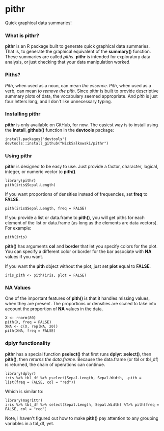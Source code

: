 # pithr

Quick graphical data summaries!

### What is pithr?

**pithr** is an R package built to generate quick graphical data summaries.  That is, to generate the graphical equivalent of the **summary()** function.  These summaries are called *piths*. **pithr** is intended for exploratory data analysis, or just checking that your data manipulation worked.

### Piths?

*Pith*, when used as a noun, can mean *the essence*.  *Pith*, when used as a verb, can mean *to remove the pith*.  Since pithr is built to provide descriptive summary plots of data, the vocabulary seemed appropriate.  And *pith* is just four letters long, and I don't like unnecessary typing.

### Installing **pithr**

**pithr** is only available on GitHub, for now.  The easiest way is to install using the **install_github()** function in the **devtools** package:
```
install.packages("devtools")
devtools::install_github("NickSalkowski/pithr")
```

### Using **pithr**

**pithr** is designed to be easy to use.  Just provide a factor, character, logical, integer, or numeric vector to **pith()**. 
```
library(pithr)
pith(iris$Sepal.Length)
```
If you want proportions of densities instead of frequencies, set **freq** to **FALSE**. 
```
pith(iris$Sepal.Length, freq = FALSE)
```

If you provide a list or data.frame to **pith()**, you will get piths for each element of the list or data.frame (as long as the elements are data vectors).  For example:

```
pith(iris)
```

**pith()** has arguments **col** and **border** that let you specify colors for the plot.  You can specify a different color or border for the bar associate with **NA** values if you want.

If you want the **pith** object without the plot, just set **plot** equal to **FALSE**.

```
iris_pith <- pith(iris, plot = FALSE)
```

### **NA** Values

One of the important features of **pith()** is that it handles missing values, when they are present.  The proportions or densities are scaled to take into account the proportion of **NA** values in the data.

```
X <- rnorm(80)
pith(X, freq = FALSE)
XNA <- c(X, rep(NA, 20))
pith(XNA, freq = FALSE)
```

### **dplyr** functionality

**pithr** has a special function **pselect()** that first runs **dplyr::select()**, then **pith()**, then *returns the data.frame*.  Because the data.frame (or tbl or tbl_df) is returned, the chain of operations can continue.

```
library(dplyr)
iris %>% tbl_df %>% pselect(Sepal.Length, Sepal.Width, .pith = list(freq = FALSE, col = "red"))
```
Which is similar to:
```
library(magrittr)
iris %>% tbl_df %>% select(Sepal.Length, Sepal.Width) %T>% pith(freq = FALSE, col = "red")
```

Note, I haven't figured out how to make **pith()** pay attention to any grouping variables in a tbl_df, yet.